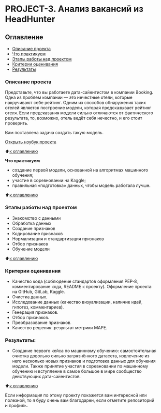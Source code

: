 # PROJECT-3. Анализ вакансий из HeadHunter

## Оглавление

- [Описание проекта](#Описание-проекта)
- [Что практикуем](#Что-практикуем)
- [Этапы работы над проектом](#Этапы-работы-над-проектом)
- [Критерии оценивания](#Критерии-оценивания)
- [Результаты](#Результаты)

### Описание проекта

Представьте, что вы работаете дата-сайентистом в компании Booking. Одна из проблем компании — это нечестные отели, которые накручивают себе рейтинг. Одним из способов обнаружения таких отелей является построение модели, которая предсказывает рейтинг отеля. Если предсказания модели сильно отличаются от фактического результата, то, возможно, отель ведёт себя нечестно, и его стоит проверить.

Вам поставлена задача создать такую модель.

[Открыть ноубук проекта](https://github.com/DenisBaburin/ds_school_148/blob/main/DS_school/PROJECT-3_EDA%20%2B%20Feature%20Engineering.%20Соревнование%20на%20Kaggle/PROJECT-3.%20EDA%20%2B%20Feature%20Engineering_Соревнование%20на%20Kaggle.ipynb)

:arrow_up:[к оглавлению](#Оглавление)

**Что практикуем**

- создание первой модели, основанной на алгоритмах машинного обучения;
- участие в соревновании на Kaggle;
- правильная «подготовка» данных, чтобы модель работала лучше.

:arrow_up:[к оглавлению](#Оглавление)

### Этапы работы над проектом

- Знакомство с данными
- Обработка данных
- Создание признаков
- Кодирование признаков
- Нормализация и стандартизация признаков
- Отбор признаков
- Обучение модели

:arrow_up:[к оглавлению](#Оглавление)

### Критерии оценивания

- Качество кода (соблюдение стандартов оформления PEP-8, комментирование кода, README к проекту). Оформление проекта на GitHub, GitLab, Kaggle.
- Очистка данных.
- Исследование данных (качество визуализации, наличие идей, гипотез, комментариев).
- Генерация признаков.
- Отбор признаков.
- Преобразование признаков.
- Качество решения: результат метрики MAPE.

### Результаты:

- Создание первого кейса по машинному обучению: самостоятельная очистка довольно сильно загрязнённого датасета, извлечение из него несколько новых признаков и подготовка данных для обучения модели. Также принятие участия в соревновании по машинному обучению и вступление в самое большое в мире сообщество действующих дата-сайентистов.

:arrow_up:[к оглавлению](#Оглавление)

Если информация по этому проекту покажется вам интересной или полезной, то я буду очень вам благодарен, если отметите репозиторий и профиль.

